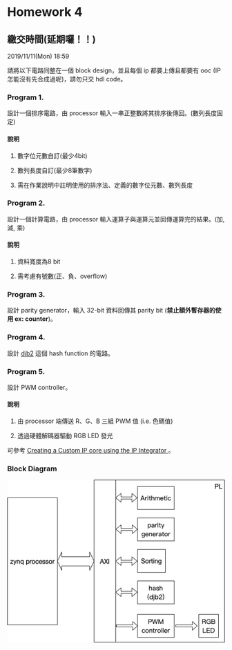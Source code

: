 Homework 4
====

## 繳交時間(延期囉！！)

2019/11/11(Mon) 18:59

請將以下電路同整在一個 block design，並且每個 ip 都要上傳且都要有 ooc (IP 怎能沒有先合成過呢)，請勿只交 hdl code。

### Program 1.

設計一個排序電路，由 processor 輸入一串正整數將其排序後傳回。(數列長度固定)

#### 說明

1. 數字位元數自訂(最少4bit)

2. 數列長度自訂(最少8筆數字)

3. 需在作業說明中註明使用的排序法、定義的數字位元數、數列長度


### Program 2.

設計一個計算電路，由 processor 輸入運算子與運算元並回傳運算完的結果。(加, 減, 乘)

#### 說明

1. 資料寬度為8 bit

2. 需考慮有號數(正、負、overflow)


### Program 3.

設計 parity generator，輸入 32-bit 資料回傳其 parity bit (**禁止額外暫存器的使用 ex: counter**)。

### Program 4.

設計 [djb2](http://www.cse.yorku.ca/~oz/hash.html) 這個 hash function 的電路。

### Program 5.

設計 PWM controller。

#### 說明

1. 由 processor 端傳送 R、G、B 三組 PWM 值 (i.e. 色碼值)

2. 透過硬體解碼器驅動 RGB LED 發光

可參考 [Creating a Custom IP core using the IP Integrator ](https://reference.digilentinc.com/learn/programmable-logic/tutorials/zybo-creating-custom-ip-cores/start?redirect=1)。

### Block Diagram

![block_diagram](../images/block_diagram.jpg)
